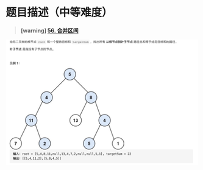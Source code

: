 #  **题目描述（中等难度）**

> **[warning] [56. 合并区间](https://leetcode-cn.com/problems/merge-intervals/)**

![](../image/113.png)




